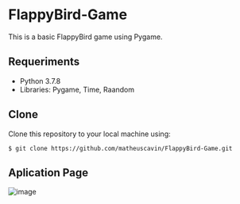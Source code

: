 # FlappyBird-Game

This is a basic FlappyBird game using Pygame.

## Requeriments
- Python 3.7.8
- Libraries: Pygame, Time, Raandom

## Clone
Clone this repository to your local machine using:
```shell
$ git clone https://github.com/matheuscavin/FlappyBird-Game.git
```

## Aplication Page
![image](https://user-images.githubusercontent.com/56211480/100668741-28786d00-333b-11eb-9d48-9677a7d77436.png)

